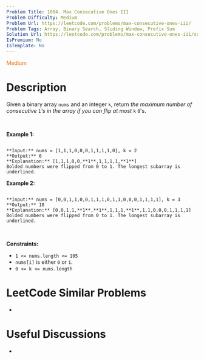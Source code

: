 ```yaml
---
Problem Title: 1004. Max Consecutive Ones III
Problem Difficulty: Medium
Problem Url: https://leetcode.com/problems/max-consecutive-ones-iii/
Problem Tags: Array, Binary Search, Sliding Window, Prefix Sum
Solution Url: https://leetcode.com/problems/max-consecutive-ones-iii/solution/
IsPremium: No
IsTemplate: No
---
```


<span style="color: rgb(239, 108, 0);">Medium</span>

# Description

Given a binary array `nums` and an integer `k`, return *the maximum number of consecutive* `1`*'s in the array if you can flip at most* `k` `0`'s.


 


**Example 1:**



```

**Input:** nums = [1,1,1,0,0,0,1,1,1,1,0], k = 2
**Output:** 6
**Explanation:** [1,1,1,0,0,**1**,1,1,1,1,**1**]
Bolded numbers were flipped from 0 to 1. The longest subarray is underlined.
```

**Example 2:**



```

**Input:** nums = [0,0,1,1,0,0,1,1,1,0,1,1,0,0,0,1,1,1,1], k = 3
**Output:** 10
**Explanation:** [0,0,1,1,**1**,**1**,1,1,1,**1**,1,1,0,0,0,1,1,1,1]
Bolded numbers were flipped from 0 to 1. The longest subarray is underlined.

```

 


**Constraints:**


* `1 <= nums.length <= 105`
* `nums[i]` is either `0` or `1`.
* `0 <= k <= nums.length`




# LeetCode Similar Problems

- []()

# Useful Discussions

- []()
